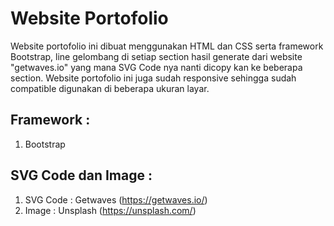 # Website Portofolio

Website portofolio ini dibuat menggunakan HTML dan CSS serta framework Bootstrap, line gelombang di setiap section hasil generate dari website "getwaves.io" yang mana SVG Code nya nanti dicopy kan ke beberapa section. Website portofolio ini juga sudah responsive sehingga sudah compatible digunakan di beberapa ukuran layar.

## Framework :

1. Bootstrap

## SVG Code dan Image :

1. SVG Code : Getwaves (https://getwaves.io/)
2. Image : Unsplash (https://unsplash.com/)
